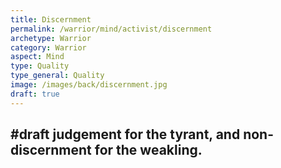 ```yaml
---
title: Discernment
permalink: /warrior/mind/activist/discernment
archetype: Warrior
category: Warrior
aspect: Mind
type: Quality
type_general: Quality
image: /images/back/discernment.jpg
draft: true
---
```

#draft judgement for the tyrant, and non-discernment for the weakling. 
---
